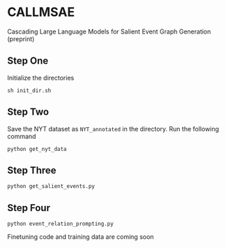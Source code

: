 # CALLMSAE
Cascading Large Language Models for Salient Event Graph Generation (preprint)


## Step One

Initialize the directories

```
sh init_dir.sh
```

## Step Two

Save the NYT dataset as ```NYT_annotated``` in the directory. Run the following command

```
python get_nyt_data
```

## Step Three

```
python get_salient_events.py
```

## Step Four

```
python event_relation_prompting.py
```

Finetuning code and training data are coming soon

